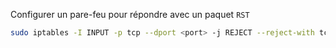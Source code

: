 Configurer un pare-feu pour répondre avec un paquet `RST`

```sh
sudo iptables -I INPUT -p tcp --dport <port> -j REJECT --reject-with tcp-reset
```

